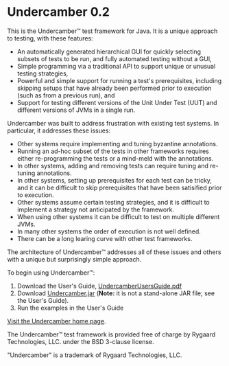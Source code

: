 # Undercamber 0.2

This is the Undercamber&trade; test framework for Java.  It is a unique approach to testing, with these features:
   - An automatically generated hierarchical GUI for quickly selecting subsets of tests to be run, and fully automated testing without a GUI,
   - Simple programming via a traditional API to support unique or unusual testing strategies,
   - Powerful and simple support for running a test's prerequisites, including skipping setups that have already been performed prior to execution (such as from a previous run), and
   - Support for testing different versions of the Unit Under Test (UUT) and different versions of JVMs in a single run.

Undercamber was built to address frustration with existing test systems.  In particular, it addresses these issues:
   - Other systems require implementing and tuning byzantine annotations.
   - Running an ad-hoc subset of the tests in other frameworks requires either re-programming the tests or a mind-meld with the annotations.
   - In other systems, adding and removing tests can require tuning and re-tuning annotations.
   - In other systems, setting up prerequisites for each test can be tricky, and it can be difficult to skip prerequisites that have been satisified prior to execution.
   - Other systems assume certain testing strategies, and it is difficult to implement a strategy not anticipated by the framework.
   - When using other systems it can be difficult to test on multiple different JVMs.
   - In many other systems the order of execution is not well defined.
   - There can be a long learing curve with other test frameworks.

The architecture of Undercamber&trade; addresses all of these issues and others with a unique but surprisingly simple approach.

To begin using Undercamber&trade;:
<ol>
   <li>Download the User's Guide, <a href="https://github.com/ChrisRygaard/Undercamber/blob/master/UndercamberUsersGuide.pdf">UndercamberUsersGuide.pdf</a></li>
   <li>Download <a href="https://github.com/ChrisRygaard/Undercamber/blob/master/Undercamber.jar">Undercamber.jar</a> (<b>Note:</b> it is not a stand-alone JAR file; see the User's Guide).</li>
   <li>Run the examples in the User's Guide</li>
</ol>

<a href="http://www.Undercamber.com/">Visit the Undercamber home page</a>.

The Undercamber&trade; test framework is provided free of charge by Rygaard Technologies, LLC. under the BSD 3-clause license.

&quot;Undercamber&quot; is a trademark of Rygaard Technologies, LLC.

